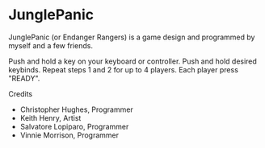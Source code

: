 JunglePanic
===========

JunglePanic (or Endanger Rangers) is a game design and programmed by myself and a few friends.


Push and hold a key on your keyboard or controller.
Push and hold desired keybinds.
Repeat steps 1 and 2 for up to 4 players.
Each player press "READY".

Credits

- Christopher Hughes, Programmer
- Keith Henry, Artist
- Salvatore Lopiparo, Programmer
- Vinnie Morrison, Programmer
